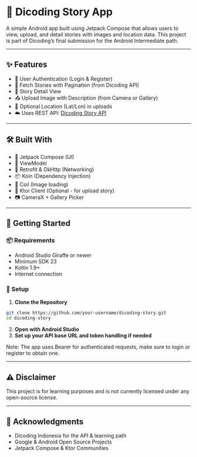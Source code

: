 # 📸 Dicoding Story App

A simple Android app built using Jetpack Compose that allows users to view, upload, and detail stories with images and location data. This project is part of Dicoding’s final submission for the Android Intermediate path.

---

## ✨ Features

- 🔐 User Authentication (Login & Register)
- 🧾 Fetch Stories with Pagination (from Dicoding API)
- 📌 Story Detail View
- 📤 Upload Image with Description (from Camera or Gallery)
- 📍 Optional Location (Lat/Lon) in uploads
- ☁️ Uses REST API: [Dicoding Story API](https://story-api.dicoding.dev/v1)

---

## 🛠️ Built With

- 🧱 Jetpack Compose (UI)
- 🧳 ViewModel
- 🔗 Retrofit & OkHttp (Networking)
- 📦 Koin (Dependency Injection)
- 📸 Coil (Image loading)
- 🧾 Ktor Client (Optional - for upload story)
- 📷 CameraX + Gallery Picker

---

## 🚀 Getting Started

### 📦 Requirements

- Android Studio Giraffe or newer
- Minimum SDK 23
- Kotlin 1.9+
- Internet connection

### 🧰 Setup

1. **Clone the Repository**
```bash
git clone https://github.com/your-username/dicoding-story.git
cd dicoding-story
```
2. **Open with Android Studio**
3. **Set up your API base URL and token handling if needed**

Note: The app uses Bearer <token> for authenticated requests, make sure to login or register to obtain one.

---

## ⚠️ Disclaimer
This project is for learning purposes and is not currently licensed under any open-source license.

---

## 🙌 Acknowledgments
- Dicoding Indonesia for the API & learning path
- Google & Android Open Source Projects
- Jetpack Compose & Ktor Communities
